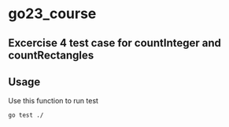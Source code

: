 # go23_course
## Excercise 4 test case for countInteger and countRectangles

## Usage 
Use this function to run test 
```
go test ./
```
